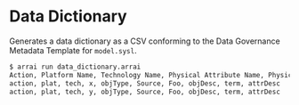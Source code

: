 # Data Dictionary

Generates a data dictionary as a CSV conforming to the Data Governance Metadata Template for `model.sysl`.

```bash
$ arrai run data_dictionary.arrai
Action, Platform Name, Technology Name, Physical Attribute Name, Physical Object Type, Physical Object Container Name, Physical Object Name, Physical Object Description, ANZx Business Term, Attribute Business Description
action, plat, tech, x, objType, Source, Foo, objDesc, term, attrDesc
action, plat, tech, y, objType, Source, Foo, objDesc, term, attrDesc
```
